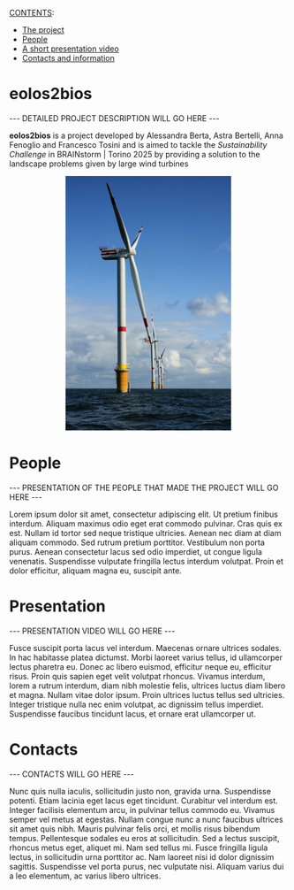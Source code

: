 [CONTENTS](./README.md):
- [The project](./README.md#eolos2bios)
- [People](./README.md#People)
- [A short presentation video](./README.md#Presentation)
- [Contacts and information](./README.md#Contacts)

# eolos2bios

--- DETAILED PROJECT DESCRIPTION WILL GO HERE ---

**eolos2bios** is a project developed by Alessandra Berta, Astra Bertelli, Anna Fenoglio and Francesco Tosini and is aimed to tackle the _Sustainability Challenge_ in BRAINstorm | Torino 2025 by providing a solution to the landscape problems given by large wind turbines

<p align="center">
  <img width="300" height="460" src="./imgs/windmill.jpg">
</p>

# People
--- PRESENTATION OF THE PEOPLE THAT MADE THE PROJECT WILL GO HERE ---

Lorem ipsum dolor sit amet, consectetur adipiscing elit. Ut pretium finibus interdum. Aliquam maximus odio eget erat commodo pulvinar. Cras quis ex est. Nullam id tortor sed neque tristique ultricies. Aenean nec diam at diam aliquam commodo. Sed rutrum pretium porttitor. Vestibulum non porta purus. Aenean consectetur lacus sed odio imperdiet, ut congue ligula venenatis. Suspendisse vulputate fringilla lectus interdum volutpat. Proin et dolor efficitur, aliquam magna eu, suscipit ante.

# Presentation
--- PRESENTATION VIDEO WILL GO HERE ---

Fusce suscipit porta lacus vel interdum. Maecenas ornare ultrices sodales. In hac habitasse platea dictumst. Morbi laoreet varius tellus, id ullamcorper lectus pharetra eu. Donec ac libero euismod, efficitur neque eu, efficitur risus. Proin quis sapien eget velit volutpat rhoncus. Vivamus interdum, lorem a rutrum interdum, diam nibh molestie felis, ultrices luctus diam libero et magna. Nullam vitae dolor ipsum. Proin ultrices luctus tellus sed ultricies. Integer tristique nulla nec enim volutpat, ac dignissim tellus imperdiet. Suspendisse faucibus tincidunt lacus, et ornare erat ullamcorper ut.

# Contacts
--- CONTACTS WILL GO HERE ---

Nunc quis nulla iaculis, sollicitudin justo non, gravida urna. Suspendisse potenti. Etiam lacinia eget lacus eget tincidunt. Curabitur vel interdum est. Integer facilisis elementum arcu, in pulvinar tellus commodo eu. Vivamus semper vel metus at egestas. Nullam congue nunc a nunc faucibus ultrices sit amet quis nibh. Mauris pulvinar felis orci, et mollis risus bibendum tempus. Pellentesque sodales eu eros at sollicitudin. Sed a lectus suscipit, rhoncus metus eget, aliquet mi. Nam sed tellus mi. Fusce fringilla ligula lectus, in sollicitudin urna porttitor ac. Nam laoreet nisi id dolor dignissim sagittis. Suspendisse vel porta purus, nec vulputate nisi. Aliquam varius dui a leo elementum, ac varius libero ultrices.
